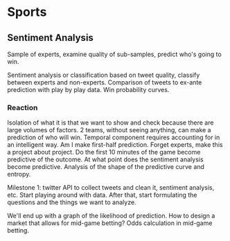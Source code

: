 # Sports

## Sentiment Analysis

Sample of experts, examine quality of sub-samples, predict who's going to 
win. 

Sentiment analysis or classification based on tweet quality, 
classify between experts and non-experts. Comparison
of tweets to ex-ante prediction with play by play data.
Win probability curves. 


### Reaction
Isolation of what it is that we want to show and check 
because there are large volumes of factors. 
2 teams, without seeing anything, can make a prediction
of who will win. Temporal component requires accounting for 
in an intelligent way. Am I make first-half prediction.
Forget experts, make this a project about project. 
Do the first 10 minutes of the game become 
predictive of the outcome. At what point does the sentiment 
analysis become predictive. Analysis of the shape 
of the predictive curve and entropy. 

Milestone 1:
twitter API to collect tweets and clean it, sentiment analysis, etc.
Start playing around with data.
After that, start formulating the questions and the things we want to analyze. 

We'll end up with a graph of the likelihood of prediction. 
How to design a market that allows for mid-game betting?
Odds calculation in mid-game betting. 

